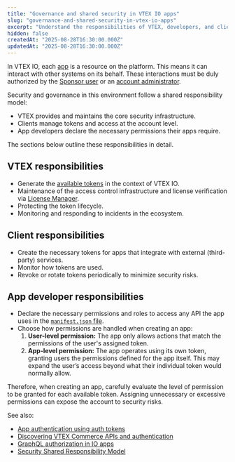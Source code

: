 ```yaml
---
title: "Governance and shared security in VTEX IO apps"
slug: "governance-and-shared-security-in-vtex-io-apps"
excerpt: "Understand the responsibilities of VTEX, developers, and clients about IO apps"
hidden: false
createdAt: "2025-08-28T16:30:00.000Z"
updatedAt: "2025-08-28T16:30:00.000Z"
---
```


In VTEX IO, each [app](https://developers.vtex.com/docs/guides/vtex-io-documentation-what-is-a-vtex-app) is a resource on the platform. This means it can interact with other systems on its behalf. These interactions must be duly authorized by the [Sponsor user](https://help.vtex.com/en/tutorial/what-is-the-sponsor-user--3oPr7YuIkEYqUGmEqIMSEy) or an [account administrator](https://help.vtex.com/en/tutorial/predefined-roles--jGDurZKJHvHJS13LnO7Dy#user-administrator-restricted).

Security and governance in this environment follow a shared responsibility model:

- VTEX provides and maintains the core security infrastructure.
- Clients manage tokens and access at the account level.
- App developers declare the necessary permissions their apps require.

The sections below outline these responsibilities in detail.

## VTEX responsibilities

- Generate the [available tokens](https://developers.vtex.com/docs/guides/app-authentication-using-auth-tokens) in the context of VTEX IO.
- Maintenance of the access control infrastructure and license verification via [License Manager](https://help.vtex.com/en/tutorial/license-manager-resources).
- Protecting the token lifecycle.
- Monitoring and responding to incidents in the ecosystem.

## Client responsibilities

- Create the necessary tokens for apps that integrate with external (third-party) services.
- Monitor how tokens are used.
- Revoke or rotate tokens periodically to minimize security risks.

## App developer responsibilities

- Declare the necessary permissions and roles to access any API the app uses in the [`manifest.json` file](https://developers.vtex.com/docs/guides/vtex-io-documentation-manifest).
- Choose how permissions are handled when creating an app:
  1. **User-level permission:** The app only allows actions that match the permissions of the user's assigned token.
  2. **App-level permission:** The app operates using its own token, granting users the permissions defined for the app itself. This may expand the user’s access beyond what their individual token would normally allow.

Therefore, when creating an app, carefully evaluate the level of permission to be granted for each available token. Assigning unnecessary or excessive permissions can expose the account to security risks.

See also:

- [App authentication using auth tokens](https://developers.vtex.com/docs/guides/app-authentication-using-auth-tokens)
- [Discovering VTEX Commerce APIs and authentication](https://developers.vtex.com/docs/guides/calling-commerce-apis-2-discovering-vtex-commerce-apis-and-authentication)
- [GraphQL authorization in IO apps](https://developers.vtex.com/docs/guides/graphql-authorization-in-io-apps)
- [Security Shared Responsibility Model](https://compliance.vtex.com/?itemUid=b80a34d3-b6a1-47ca-b274-d6ab7de4749c)
